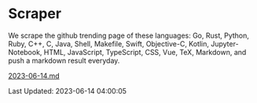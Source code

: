 # Scraper

We scrape the github trending page of these languages: Go, Rust, Python, Ruby, C++, C, Java, Shell, Makefile, Swift, Objective-C, Kotlin, Jupyter-Notebook, HTML, JavaScript, TypeScript, CSS, Vue, TeX, Markdown, and push a markdown result everyday.

[2023-06-14.md](https://github.com/yangwenmai/github-trending-backup/blob/master/2023-06-14.md)

Last Updated: 2023-06-14 04:00:05